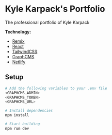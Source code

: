 # Kyle Karpack's Portfolio

The professional portfolio of Kyle Karpack

**Technology:**

- [Remix][remix]
- [React](https://reactjs.org)
- [TailwindCSS](https://tailwindcss.com)
- [GraphCMS][graphcms]
- [Netlify][netlify]

## Setup

```bash
# Add the following variables to your .env file
<GRAPHCMS_ADMIN>
<GRAPHCMS_TOKEN>
<GRAPHCMS_URL>

# Install dependencies
npm install

# Start building
npm run dev
```

<!-- Links -->

[graphcms]: https://graphcms.com "GraphCMS"
[nextjs]: https://nextjs.org "NextJS"
[remix]: https://remix.run "Remix"
[netlify]: https://netlify.com "Netlify"
